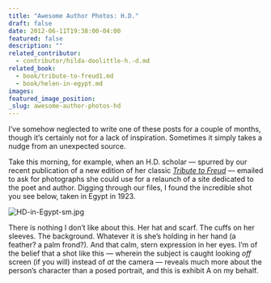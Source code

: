 ```yaml
---
title: "Awesome Author Photos: H.D."
draft: false
date: 2012-06-11T19:38:00-04:00
featured: false
description: ""
related_contributor:
  - contributor/hilda-doolittle-h.-d.md
related_book:
  - book/tribute-to-freud1.md
  - book/helen-in-egypt.md
images:
featured_image_position: 
_slug: awesome-author-photos-hd
---
```


I’ve somehow neglected to write one of these posts for a couple of months, though it’s certainly not for a lack of inspiration. Sometimes it simply takes a nudge from an unexpected source.

Take this morning, for example, when an H.D. scholar — spurred by our recent publication of a new edition of her classic [_Tribute to Freud_](http://ndbooks.com/book/tribute-to-freud1) — emailed to ask for photographs she could use for a relaunch of a site dedicated to the poet and author. Digging through our files, I found the incredible shot you see below, taken in Egypt in 1923. 

![HD-in-Egypt-sm.jpg](http://ndbooks.com/images/journal/HD-in-Egypt-sm.jpg)

There is nothing I don’t like about this. Her hat and scarf. The cuffs on her sleeves. The background. Whatever it is she’s holding in her hand (a feather? a palm frond?). And that calm, stern expression in her eyes. I’m of the belief that a shot like this — wherein the subject is caught looking _off_ screen (if you will) instead of _at_ the camera — reveals much more about the person’s character than a posed portrait, and this is exhibit A on my behalf. 

